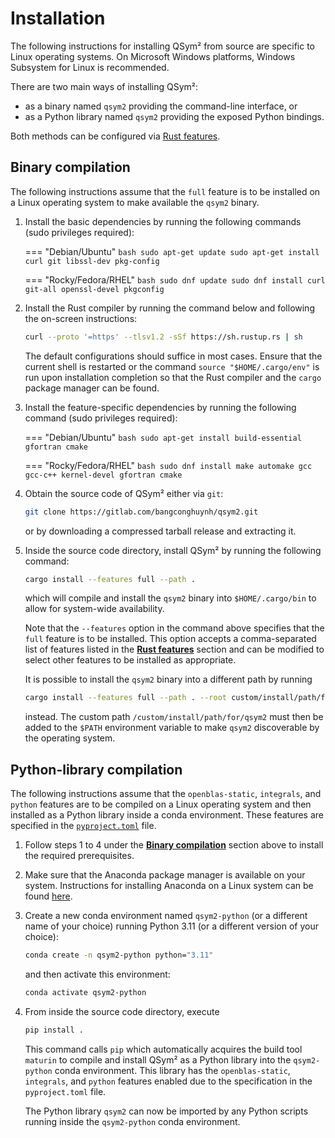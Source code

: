 # Installation

The following instructions for installing QSym² from source are specific to Linux operating systems. On Microsoft Windows platforms, Windows Subsystem for Linux is recommended.

There are two main ways of installing QSym²:

- as a binary named `qsym2` providing the command-line interface, or
- as a Python library named `qsym2` providing the exposed Python bindings.

Both methods can be configured via [Rust features](prerequisites.md/#rust-features).


## Binary compilation

The following instructions assume that the `full` feature is to be installed on a Linux operating system to make available the `qsym2` binary.

1. Install the basic dependencies by running the following commands (sudo privileges required):

    === "Debian/Ubuntu"
        ```bash
        sudo apt-get update
        sudo apt-get install curl git libssl-dev pkg-config
        ```

    === "Rocky/Fedora/RHEL"
        ```bash
        sudo dnf update
        sudo dnf install curl git-all openssl-devel pkgconfig
        ```

2. Install the Rust compiler by running the command below and following the on-screen instructions:
    ```bash
    curl --proto '=https' --tlsv1.2 -sSf https://sh.rustup.rs | sh
    ```
    The default configurations should suffice in most cases. Ensure that the current shell is restarted or the command `source "$HOME/.cargo/env"` is run upon installation completion so that the Rust compiler and the `cargo` package manager can be found.

3. Install the feature-specific dependencies by running the following command (sudo privileges required):

    === "Debian/Ubuntu"
        ```bash
        sudo apt-get install build-essential gfortran cmake
        ```

    === "Rocky/Fedora/RHEL"
        ```bash
        sudo dnf install make automake gcc gcc-c++ kernel-devel gfortran cmake
        ```

4. Obtain the source code of QSym² either via `git`:
    ```bash
    git clone https://gitlab.com/bangconghuynh/qsym2.git
    ```
    or by downloading a compressed tarball release and extracting it.

5. Inside the source code directory, install QSym² by running the following command:
    ```bash
    cargo install --features full --path .
    ```
    which will compile and install the `qsym2` binary into `$HOME/.cargo/bin` to allow for system-wide availability.

    Note that the `--features` option in the command above specifies that the `full` feature is to be installed. This option accepts a comma-separated list of features listed in the [**Rust features**](prerequisites.md/#rust-features) section and can be modified to select other features to be installed as appropriate.
    
    It is possible to install the `qsym2` binary into a different path by running
    ```bash
    cargo install --features full --path . --root custom/install/path/for/qsym2
    ```
    instead. The custom path `/custom/install/path/for/qsym2` must then be added to the `$PATH` environment variable to make `qsym2` discoverable by the operating system.

## Python-library compilation

The following instructions assume that the `openblas-static`, `integrals`, and `python` features are to be compiled on a Linux operating system and then installed as a Python library inside a conda environment. These features are specified in the [`pyproject.toml`](https://gitlab.com/bangconghuynh/qsym2/-/blob/master/pyproject.toml) file.

1. Follow steps 1 to 4 under the [**Binary compilation**](#binary-compilation) section above to install the required prerequisites.
2. Make sure that the Anaconda package manager is available on your system. Instructions for installing Anaconda on a Linux system can be found [here](https://docs.anaconda.com/free/anaconda/install/linux/).
3. Create a new conda environment named `qsym2-python` (or a different name of your choice) running Python 3.11 (or a different version of your choice):
    ```bash
    conda create -n qsym2-python python="3.11"
    ```
    and then activate this environment:
    ```bash
    conda activate qsym2-python
    ```
4. From inside the source code directory, execute
    ```bash
    pip install .
    ```
    This command calls `pip` which automatically acquires the build tool `maturin` to compile and install QSym² as a Python library into the `qsym2-python` conda environment. This library has the `openblas-static`, `integrals`, and `python` features enabled due to the specification in the `pyproject.toml` file.

    The Python library `qsym2` can now be imported by any Python scripts running inside the `qsym2-python` conda environment.

